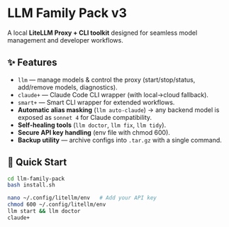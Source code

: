 # LLM Family Pack v3

A local **LiteLLM Proxy + CLI toolkit** designed for seamless model management and developer workflows.

## ✨ Features
- `llm` — manage models & control the proxy (start/stop/status, add/remove models, diagnostics).
- `claude+` — Claude Code CLI wrapper (with local→cloud fallback).
- `smart+` — Smart CLI wrapper for extended workflows.
- **Automatic alias masking** (`llm auto-claude`) → any backend model is exposed as `sonnet 4` for Claude compatibility.
- **Self-healing tools** (`llm doctor`, `llm fix`, `llm tidy`).
- **Secure API key handling** (env file with chmod 600).
- **Backup utility** — archive configs into `.tar.gz` with a single command.

## 🚀 Quick Start
```bash
cd llm-family-pack
bash install.sh

nano ~/.config/litellm/env   # Add your API key
chmod 600 ~/.config/litellm/env
llm start && llm doctor
claude+
